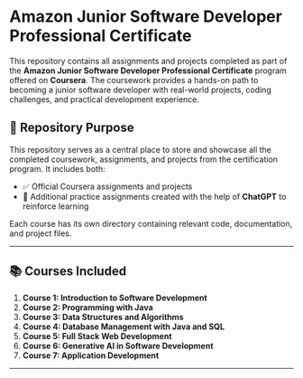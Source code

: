# Amazon Junior Software Developer Professional Certificate

This repository contains all assignments and projects completed as part of the **Amazon Junior Software Developer Professional Certificate** program offered on **Coursera**. The coursework provides a hands-on path to becoming a junior software developer with real-world projects, coding challenges, and practical development experience.

## 🎯 Repository Purpose

This repository serves as a central place to store and showcase all the completed coursework, assignments, and projects from the certification program. It includes both:

- ✅ Official Coursera assignments and projects
- 🤖 Additional practice assignments created with the help of **ChatGPT** to reinforce learning

Each course has its own directory containing relevant code, documentation, and project files.

---

## 📚 Courses Included

1. **Course 1: Introduction to Software Development**
2. **Course 2: Programming with Java**
3. **Course 3: Data Structures and Algorithms**
4. **Course 4: Database Management with Java and SQL**
5. **Course 5: Full Stack Web Development**
6. **Course 6: Generative AI in Software Development**
7. **Course 7: Application Development**

---


